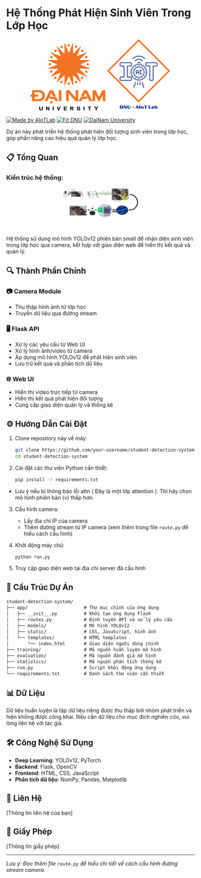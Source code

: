 # Hệ Thống Phát Hiện Sinh Viên Trong Lớp Học


<p align="center">
  <img src="./anhimage/logodnu.webp" alt="DaiNam University Logo" width="200"/>
    <img src="./anhimage/LogoAIoTLab.png" alt="AIoTLab Logo" width="170"/>
</p>

[![Made by AIoTLab](https://img.shields.io/badge/Made%20by%20AIoTLab-blue?style=for-the-badge)](https://www.facebook.com/DNUAIoTLab)
[![Fit DNU](https://img.shields.io/badge/Fit%20DNU-green?style=for-the-badge)](https://fitdnu.net/)
[![DaiNam University](https://img.shields.io/badge/DaiNam%20University-red?style=for-the-badge)](https://dainam.edu.vn)
</div>

Dự án này phát triển hệ thống phát hiện đối tượng sinh viên trong lớp học, góp phần nâng cao hiệu quả quản lý lớp học.

## 📋 Tổng Quan
### Kiến trúc hệ thống:
<p align="center">
  <img src="./anhimage/systemArchitecture.png" alt="DaiNam University Logo" width="200"/>
</p>

Hệ thống sử dụng mô hình YOLOv12 phiên bản small để nhận diện sinh viên trong lớp học qua camera, kết hợp với giao diện web để hiển thị kết quả và quản lý.

## 🔍 Thành Phần Chính

### 📷 Camera Module
- Thu thập hình ảnh từ lớp học
- Truyền dữ liệu qua đường stream

### 🖥️ Flask API
- Xử lý các yêu cầu từ Web UI
- Xử lý hình ảnh/video từ camera
- Áp dụng mô hình YOLOv12 để phát hiện sinh viên
- Lưu trữ kết quả và phân tích dữ liệu

### 🌐 Web UI
- Hiển thị video trực tiếp từ camera
- Hiển thị kết quả phát hiện đối tượng
- Cung cấp giao diện quản lý và thống kê

## ⚙️ Hướng Dẫn Cài Đặt

1. Clone repository này về máy:
   ```bash
   git clone https://github.com/your-username/student-detection-system.git
   cd student-detection-system
   ```

2. Cài đặt các thư viện Python cần thiết:
   ```bash
   pip install -r requirements.txt
   ```

- Lưu ý nếu bị thông báo lỗi attn ( Đây là một lớp attention ). Thì hãy chọn mô hình phiên bản (v) thấp hơn.
3. Cấu hình camera:
   - Lấy địa chỉ IP của camera
   - Thêm đường stream từ IP camera (xem thêm trong file `route.py` để hiểu cách cấu hình)

4. Khởi động máy chủ:
   ```bash
   python run.py
   ```

5. Truy cập giao diện web tại địa chỉ server đã cấu hình

## 📁 Cấu Trúc Dự Án

```
student-detection-system/
├── app/                     # Thư mục chính của ứng dụng
│   ├── __init__.py          # Khởi tạo ứng dụng Flask
│   ├── routes.py            # Định tuyến API và xử lý yêu cầu
│   ├── models/              # Mô hình YOLOv12
│   ├── static/              # CSS, JavaScript, hình ảnh
│   └── templates/           # HTML templates
│       └── index.html       # Giao diện người dùng chính
├── training/                # Mã nguồn huấn luyện mô hình
├── evaluation/              # Mã nguồn đánh giá mô hình
├── statistics/              # Mã nguồn phân tích thống kê
├── run.py                   # Script khởi động ứng dụng
└── requirements.txt         # Danh sách thư viện cần thiết
```

## 📊 Dữ Liệu

Dữ liệu huấn luyện là tập dữ liệu riêng được thu thập bởi nhóm phát triển và hiện không được công khai. Nếu cần dữ liệu cho mục đích nghiên cứu, vui lòng liên hệ với tác giả.

## 🛠️ Công Nghệ Sử Dụng

- **Deep Learning**: YOLOv12, PyTorch
- **Backend**: Flask, OpenCV
- **Frontend**: HTML, CSS, JavaScript
- **Phân tích dữ liệu**: NumPy, Pandas, Matplotlib

## 📝 Liên Hệ

[Thông tin liên hệ của bạn]

## 📜 Giấy Phép

[Thông tin giấy phép]

---

*Lưu ý: Đọc thêm file `route.py` để hiểu chi tiết về cách cấu hình đường stream camera.*
